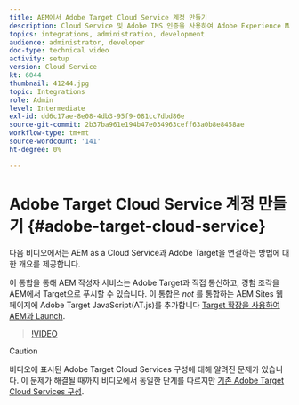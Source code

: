 ```yaml
---
title: AEM에서 Adobe Target Cloud Service 계정 만들기
description: Cloud Service 및 Adobe IMS 인증을 사용하여 Adobe Experience Manager as a Cloud Service을 Adobe Target과 통합합니다.
topics: integrations, administration, development
audience: administrator, developer
doc-type: technical video
activity: setup
version: Cloud Service
kt: 6044
thumbnail: 41244.jpg
topic: Integrations
role: Admin
level: Intermediate
exl-id: dd6c17ae-8e08-4db3-95f9-081cc7dbd86e
source-git-commit: 2b37ba961e194b47e034963ceff63a0b8e8458ae
workflow-type: tm+mt
source-wordcount: '141'
ht-degree: 0%

---
```


# Adobe Target Cloud Service 계정 만들기 {#adobe-target-cloud-service}

다음 비디오에서는 AEM as a Cloud Service과 Adobe Target을 연결하는 방법에 대한 개요를 제공합니다.

이 통합을 통해 AEM 작성자 서비스는 Adobe Target과 직접 통신하고, 경험 조각을 AEM에서 Target으로 푸시할 수 있습니다.  이 통합은 *not* 를 통합하는 AEM Sites 웹 페이지에 Adobe Target JavaScript(AT.js)를 추가합니다 [Target 확장을 사용하여 AEM과 Launch](../experience-platform/data-collection/tags/connect-aem-tag-property-using-ims.md).

>[!VIDEO](https://video.tv.adobe.com/v/41244?quality=12&learn=on)

>[!CAUTION]
>
>비디오에 표시된 Adobe Target Cloud Services 구성에 대해 알려진 문제가 있습니다. 이 문제가 해결될 때까지 비디오에서 동일한 단계를 따르지만 [기존 Adobe Target Cloud Services 구성](https://experienceleague.adobe.com/docs/experience-manager-learn/aem-target-tutorial/aem-target-implementation/using-aem-cloud-services.html).
